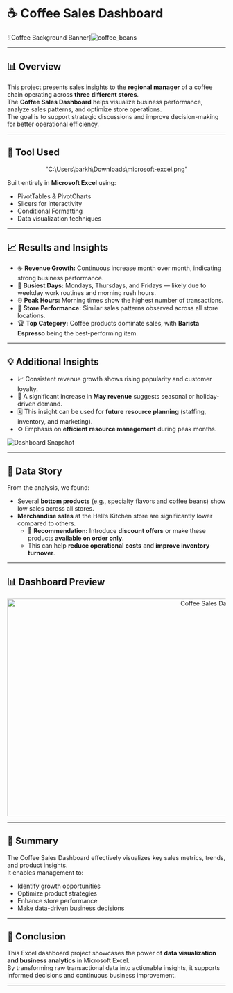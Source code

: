 # ☕ Coffee Sales Dashboard

![Coffee Background Banner]![coffee_beans](https://github.com/user-attachments/assets/15ba1157-d22e-4094-b458-b69d2b97e2d1)


---

## 📊 Overview
This project presents sales insights to the **regional manager** of a coffee chain operating across **three different stores**.  
The **Coffee Sales Dashboard** helps visualize business performance, analyze sales patterns, and optimize store operations.  
The goal is to support strategic discussions and improve decision-making for better operational efficiency.

---

## 🧰 Tool Used
<p align="center">
  "C:\Users\barkh\Downloads\microsoft-excel.png"

Built entirely in **Microsoft Excel** using:
- PivotTables & PivotCharts  
- Slicers for interactivity  
- Conditional Formatting  
- Data visualization techniques  

---

## 📈 Results and Insights

- ☕ **Revenue Growth:** Continuous increase month over month, indicating strong business performance.  
- 📅 **Busiest Days:** Mondays, Thursdays, and Fridays — likely due to weekday work routines and morning rush hours.  
- ⏰ **Peak Hours:** Morning times show the highest number of transactions.  
- 🏬 **Store Performance:** Similar sales patterns observed across all store locations.  
- 🏆 **Top Category:** Coffee products dominate sales, with **Barista Espresso** being the best-performing item.

---

## 💡 Additional Insights

- 📈 Consistent revenue growth shows rising popularity and customer loyalty.  
- 🌸 A significant increase in **May revenue** suggests seasonal or holiday-driven demand.  
- 🗓️ This insight can be used for **future resource planning** (staffing, inventory, and marketing).  
- ⚙️ Emphasis on **efficient resource management** during peak months.

![Dashboard Snapshot](https://github.com/user-attachments/assets/16df1cba-d0fe-4dba-a1a9-e1e330c58dbf)

---

## 🧠 Data Story

From the analysis, we found:
- Several **bottom products** (e.g., specialty flavors and coffee beans) show low sales across all stores.  
- **Merchandise sales** at the Hell’s Kitchen store are significantly lower compared to others.  
  - 🎯 **Recommendation:** Introduce **discount offers** or make these products **available on order only**.  
  - This can help **reduce operational costs** and **improve inventory turnover**.

---

## 📊 Dashboard Preview
<p align="center">
  <img src="./Dashboard.png" width="1000" height="500" alt="Coffee Sales Dashboard Preview"/>
</p>

---

## 🧾 Summary
The Coffee Sales Dashboard effectively visualizes key sales metrics, trends, and product insights.  
It enables management to:
- Identify growth opportunities  
- Optimize product strategies  
- Enhance store performance  
- Make data-driven business decisions  

---

## 🏁 Conclusion
This Excel dashboard project showcases the power of **data visualization and business analytics** in Microsoft Excel.  
By transforming raw transactional data into actionable insights, it supports informed decisions and continuous business improvement.

---
